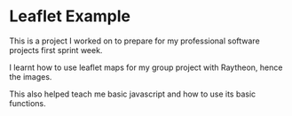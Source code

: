 # Leaflet Example

This is a project I worked on to prepare for my professional software projects first sprint week.

I learnt how to use leaflet maps for my group project with Raytheon, hence the images.

This also helped teach me basic javascript and how to use its basic functions.
